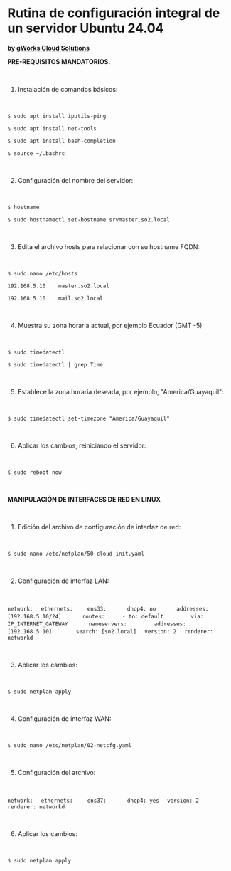 # Rutina de configuración integral de un servidor Ubuntu 24.04
**by [gWorks Cloud Solutions](https://www.gworks-ec.com)**

**PRE-REQUISITOS MANDATORIOS.**

<br>

1. Instalación de comandos básicos:

<br>

`$ sudo apt install iputils-ping`

`$ sudo apt install net-tools`

`$ sudo apt install bash-completion`

`$ source ~/.bashrc`

<br>

2. Configuración del nombre del servidor:

<br>

`$ hostname`

`$ sudo hostnamectl set-hostname srvmaster.so2.local`

<br>

3. Edita el archivo hosts para relacionar con su hostname FQDN:

<br>

`$ sudo nano /etc/hosts`

`192.168.5.10    master.so2.local`

`192.168.5.10    mail.so2.local`

<br>

4. Muestra su zona horaria actual, por ejemplo Ecuador (GMT -5):

<br>

`$ sudo timedatectl`

`$ sudo timedatectl | grep Time`

<br>

5. Establece la zona horaria deseada, por ejemplo, "America/Guayaquil":

<br>

`$ sudo timedatectl set-timezone "America/Guayaquil"`

<br>

6. Aplicar los cambios, reiniciando el servidor:

<br>

`$ sudo reboot now`

<br>

**MANIPULACIÓN DE INTERFACES DE RED EN LINUX**

<br>

1. Edición del archivo de configuración de interfaz de red:

<br>

`$ sudo nano /etc/netplan/50-cloud-init.yaml`

<br>

2. Configuración de interfaz LAN:

<br>

`network:`
`  ethernets:`
`    ens33:`
`      dhcp4: no`
`      addresses: [192.168.5.10/24]`
`      routes:`
`	  - to: default`
`        via: IP_INTERNET_GATEWAY`
`      nameservers:`
`        addresses: [192.168.5.10]`
`		search: [so2.local]`
`  version: 2`
`  renderer: networkd`

<br>

3. Aplicar los cambios:

<br>

`$ sudo netplan apply`

<br>

4. Configuración de interfaz WAN:

<br>

`$ sudo nano /etc/netplan/02-netcfg.yaml`

<br>

5. Configuración del archivo:

<br>

`network:`
`  ethernets:`
`    ens37:`
`      dhcp4: yes`
`  version: 2`
`  renderer: networkd`

<br>
  
6. Aplicar los cambios:

<br>

`$ sudo netplan apply`

<br>
